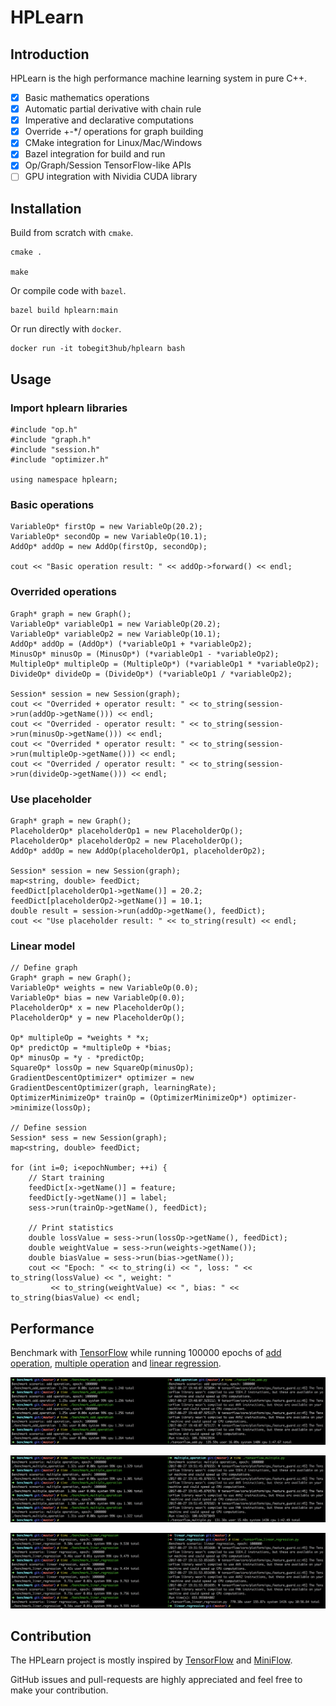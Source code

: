 # HPLearn

## Introduction

HPLearn is the high performance machine learning system in pure C++.

- [x] Basic mathematics operations
- [x] Automatic partial derivative with chain rule 
- [x] Imperative and declarative computations
- [x] Override +-*/ operations for graph building
- [x] CMake integration for Linux/Mac/Windows
- [x] Bazel integration for build and run
- [x] Op/Graph/Session TensorFlow-like APIs
- [ ] GPU integration with Nividia CUDA library

## Installation

Build from scratch with `cmake`. 

```
cmake .

make
```

Or compile code with `bazel`.

```
bazel build hplearn:main
```

Or run directly with `docker`.

```
docker run -it tobegit3hub/hplearn bash
```

## Usage

### Import hplearn libraries

```
#include "op.h"
#include "graph.h"
#include "session.h"
#include "optimizer.h"

using namespace hplearn;
```

### Basic operations

```
VariableOp* firstOp = new VariableOp(20.2);
VariableOp* secondOp = new VariableOp(10.1);
AddOp* addOp = new AddOp(firstOp, secondOp);

cout << "Basic operation result: " << addOp->forward() << endl;
```

### Overrided operations

```
Graph* graph = new Graph();
VariableOp* variableOp1 = new VariableOp(20.2);
VariableOp* variableOp2 = new VariableOp(10.1);
AddOp* addOp = (AddOp*) (*variableOp1 + *variableOp2);
MinusOp* minusOp = (MinusOp*) (*variableOp1 - *variableOp2);
MultipleOp* multipleOp = (MultipleOp*) (*variableOp1 * *variableOp2);
DivideOp* divideOp = (DivideOp*) (*variableOp1 / *variableOp2);

Session* session = new Session(graph);
cout << "Overrided + operator result: " << to_string(session->run(addOp->getName())) << endl;
cout << "Overrided - operator result: " << to_string(session->run(minusOp->getName())) << endl;
cout << "Overrided * operator result: " << to_string(session->run(multipleOp->getName())) << endl;
cout << "Overrided / operator result: " << to_string(session->run(divideOp->getName())) << endl;
```

### Use placeholder

```
Graph* graph = new Graph();
PlaceholderOp* placeholderOp1 = new PlaceholderOp();
PlaceholderOp* placeholderOp2 = new PlaceholderOp();
AddOp* addOp = new AddOp(placeholderOp1, placeholderOp2);

Session* session = new Session(graph);
map<string, double> feedDict;
feedDict[placeholderOp1->getName()] = 20.2;
feedDict[placeholderOp2->getName()] = 10.1;
double result = session->run(addOp->getName(), feedDict);
cout << "Use placeholder result: " << to_string(result) << endl;
```

### Linear model

```
// Define graph 
Graph* graph = new Graph();
VariableOp* weights = new VariableOp(0.0);
VariableOp* bias = new VariableOp(0.0);
PlaceholderOp* x = new PlaceholderOp();
PlaceholderOp* y = new PlaceholderOp();

Op* multipleOp = *weights * *x;
Op* predictOp = *multipleOp + *bias;
Op* minusOp = *y - *predictOp;
SquareOp* lossOp = new SquareOp(minusOp);
GradientDescentOptimizer* optimizer = new GradientDescentOptimizer(graph, learningRate);
OptimizerMinimizeOp* trainOp = (OptimizerMinimizeOp*) optimizer->minimize(lossOp);

// Define session
Session* sess = new Session(graph);
map<string, double> feedDict;

for (int i=0; i<epochNumber; ++i) {
    // Start training
    feedDict[x->getName()] = feature;
    feedDict[y->getName()] = label;
    sess->run(trainOp->getName(), feedDict);

    // Print statistics
    double lossValue = sess->run(lossOp->getName(), feedDict);
    double weightValue = sess->run(weights->getName());
    double biasValue = sess->run(bias->getName());
    cout << "Epoch: " << to_string(i) << ", loss: " << to_string(lossValue) << ", weight: " 
         << to_string(weightValue) << ", bias: " << to_string(biasValue) << endl;
```

## Performance

Benchmark with [TensorFlow](https://github.com/tensorflow/tensorflow) while running 100000 epochs of [add operation](./benchmark/benchmark_add_operation.cpp), [multiple operation](./benchmark/benchmark_multiple_operation.cpp) and [linear regression](benchmark/benchmark_linear_regression.cpp). 

![](./images/benchmark_add_operation.png)

![](./images/benchmark_multiple_operation.png)

![](./images/benchmark_linear_regression.png)

## Contribution

The HPLearn project is mostly inspired by [TensorFlow](https://github.com/tensorflow/tensorflow) and [MiniFlow](https://github.com/tobegit3hub/miniflow).

GitHub issues and pull-requests are highly appreciated and feel free to make your contribution.

